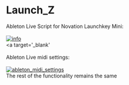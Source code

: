 # Launch_Z
Ableton Live Script for Novation Launchkey Mini: <br>
<br>
<a href="https://ibb.co/jT7KMF"><img src="https://image.ibb.co/h9EzMF/info.png" alt="info" border="0"></a><br /><a target='_blank'<br />
<br>
Ableton Live midi settings: <br>
<br>
<a href="https://ibb.co/msEc8v"><img src="https://image.ibb.co/gESx8v/ableton_midi_settings.png" alt="ableton_midi_settings" border="0"></a>
<br>
The rest of the functionality remains the same
